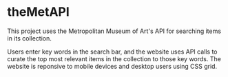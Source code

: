 # theMetAPI

This project uses the Metropolitan Museum of Art's API for searching items in its collection. 

Users enter key words in the search bar, and the website uses API calls to curate the top most relevant items in the collection to those key words.
The website is reponsive to mobile devices and desktop users using CSS grid. 
